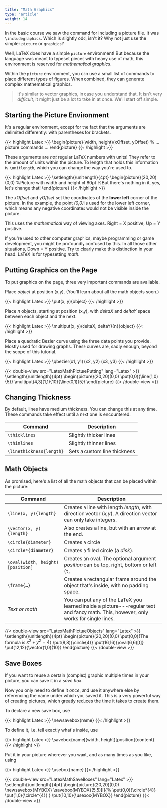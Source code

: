 ```yaml
---
title: "Math Graphics"
type: "article"
weight: 14
---
```


In the basic course we saw the command for including a picture file. It was `\includegraphics`. Which is slightly odd, isn't it? Why not just use the simpler `picture` or `graphics`?

Well, LaTeX does have a simple `picture` environment! But because the language was meant to typeset pieces with heavy use of math, this environment is reserved for *mathematical graphics*.

Within the `picture` environment, you can use a small list of commands to place different types of figures. When combined, they can generate complex mathematical graphics. 

> It's similar to vector graphics, in case you understand that. It isn't very _difficult_, it might just be a lot to take in at once. We'll start off simple.

## Starting the Picture Environment

It's a regular environment, except for the fact that the arguments are delimited differently: with parentheses for brackets. 

{{< highlight Latex >}}
\begin{picture}{width, height)(xOffset, yOffset)
    % ... picture commands ... 
\end{picture}
{{< /highlight >}}

These arguments are *not* regular LaTeX numbers with units! They refer to the amount of units within the picture. To length that holds this information is `\unitlength`, which you can change the way you're used to.

{{< highlight Latex >}}
\setlength{\unitlength}{4pt}
\begin{picture}(20,20)(0,0)
    %Picture with width and height of 80pt
    %But there's nothing in it, yes, let's change that!
\end{picture}
{{< /highlight >}}

The *xOffset* and *yOffset* set the coordinates of the **lower left** corner of the picture. In the example, the point *(0,0)* is used for the lower left corner, which means any negative coordinates would not be visible inside the picture.

This uses the _mathematical_ way of viewing axes. Right = X positive, Up = Y positive. 

If you're used to other computer graphics, maybe programming or game development, you might be profoundly confused by this. In all those other situations, Down = Y positive. Try to clearly make this distinction in your head. LaTeX is for typesetting _math_.

## Putting Graphics on the Page

To put graphics on the page, three very important commands are available.

Place *object* at position (x,y). (You'll learn about all the math objects soon.)

{{< highlight Latex >}}
\put(x, y){object}
{{< /highlight >}}

Place *n* objects, starting at position (x,y), with *deltaX* and
*deltaY* space between each object and the next.

{{< highlight Latex >}}
\multiput(x, y)(deltaX, deltaY){n}{object}
{{< /highlight >}}

Place a quadratic Bezier curve using the three data points you provide. Mostly used for drawing graphs. These curves are, sadly enough, beyond the scope of this tutorial.

{{< highlight Latex >}}
\qbezier(x1, y1) (x2, y2) (x3, y3)
{{< /highlight >}}

{{< double-view src="LatexMathPicturePutting" lang="Latex" >}}
\setlength{\unitlength}{4pt}
\begin{picture}(20,20)(0,0)
    \put(0,0){\line(1,0){5}}
    \multiput(4,3)(1,1){10}{\line(0,1){5}}
\end{picture}
{{< /double-view >}}

## Changing Thickness

By default, lines have medium thickness. You can change this at any time. These commands take effect until a next one is encountered.

| Command                    |  Description |
| ---------------------------|  ------------------------------ |
| `\thicklines`              | Slightly thicker lines |
| `\thinlines`               | Slightly thinner lines |
| `\linethickness{length}`   | Sets a custom line thickness |

## Math Objects

As promised, here's a list of all the math objects that can be placed within the picture:

| Command                             | Description |
|-|-|
| `\line(x, y){length}`              | Creates a line with length *length*, with direction vector (*x,y*). A direction vector can only take integers.
| `\vector(x, y){length}`            | Also creates a line, but with an arrow at the end. |
| `\circle{diameter}`                | Creates a circle |
| `\circle*{diameter}`               | Creates a filled circle (a *disk*). |
| `\oval(width, height)[position]`   | Creates an oval. The optional argument *position* can be top, right, bottom or left (`t`, | `r`, `b`, `l`), and determines what part to show. |
| `\frame{…}`                       |  Creates a rectangular frame around the object that's inside, with no padding space. |
| *Text or math*                     | You can put any of the LaTeX you learned inside a picture---regular text and fancy math. This, however, only works for single lines. |

{{< double-view src="LatexMathPictureObjects" lang="Latex" >}}
\setlength{\unitlength}{4pt}
\begin{picture}(20,20)(0,0)
    \put(0,0){The formula is $x^2 + y^2 = 4$}
    \put(8,8){\circle{4}}
    \put(16,16){\oval(6,6)[t]}
    \put(12,12){\vector(1,0){10}}
\end{picture}
{{< /double-view >}}

## Save Boxes

If you want to reuse a certain (complex) graphic multiple times in your picture, you can save it in a *save box*. 

Now you only need to define it _once_, and use it anywhere else by referencing the name under which you saved it. This is a very powerful way of creating pictures, which greatly reduces the time it takes to create them.

To declare a new save box, use

{{< highlight Latex >}}
\newsavebox{name}
{{< /highlight >}}

To define it, i.e. tell exactly what's inside, use

{{< highlight Latex >}}
\savebox{name}(width, height)[position]{content}
{{< /highlight >}}

Put it in your picture wherever you want, and as many times as you like, using

{{< highlight Latex >}}
\usebox{name}
{{< /highlight >}}

{{< double-view src="LatexMathSaveBoxes" lang="Latex" >}}
\setlength{\unitlength}{4pt}
\begin{picture}(20,20)(0,0)
    \newsavebox{MYBOX}
    \savebox{MYBOX}(5,5)[l]{%
        \put(0,0){\circle*{4}}
        \put(1,0){\circle*{4}}
    }
    \put(10,10){\usebox{MYBOX}}
\end{picture}
{{< /double-view >}}